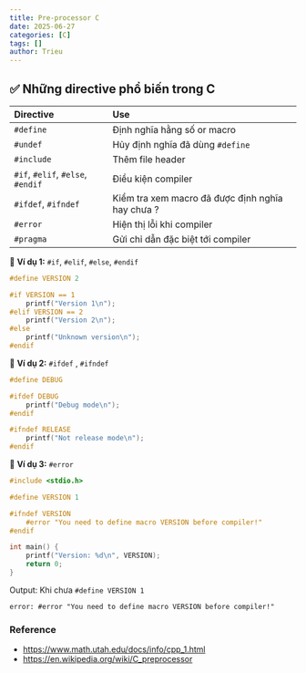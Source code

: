 ```yaml
---
title: Pre-processor C
date: 2025-06-27
categories: [C]
tags: []
author: Trieu
---
```


## ✅ Những directive phổ biến trong C

| Directive                         | Use                                              | 
| :-------------------------------- | :----------------------------------------------- | 
| `#define`                         | Định nghĩa hằng số or macro                      | 
| `#undef`                          | Hủy định nghĩa đã dùng `#define`                 |      
| `#include`                        | Thêm file header                                 |   
| `#if`, `#elif`, `#else`, `#endif` | Điều kiện compiler                               |   
| `#ifdef`, `#ifndef`               | Kiểm tra xem macro đã được định nghĩa hay chưa ? | 
| `#error`                          | Hiện thị lỗi khi compiler                        | 
| `#pragma`                         | Gửi chỉ dẫn đặc biệt tới compiler                | 

🧪 **Ví dụ 1:** `#if`, `#elif`, `#else`, `#endif`
~~~c
#define VERSION 2

#if VERSION == 1
    printf("Version 1\n");
#elif VERSION == 2
    printf("Version 2\n");
#else
    printf("Unknown version\n");
#endif
~~~

🧪 **Ví dụ 2:** `#ifdef` , `#ifndef`
~~~c
#define DEBUG

#ifdef DEBUG
    printf("Debug mode\n");
#endif

#ifndef RELEASE
    printf("Not release mode\n");
#endif
~~~

🧪 **Ví dụ 3:** `#error`
~~~c
#include <stdio.h>

#define VERSION 1

#ifndef VERSION
    #error "You need to define macro VERSION before compiler!"
#endif

int main() {
    printf("Version: %d\n", VERSION);
    return 0;
}
~~~

Output: Khi chưa `#define VERSION 1`
~~~
error: #error "You need to define macro VERSION before compiler!"
~~~


### Reference
- https://www.math.utah.edu/docs/info/cpp_1.html
- https://en.wikipedia.org/wiki/C_preprocessor
